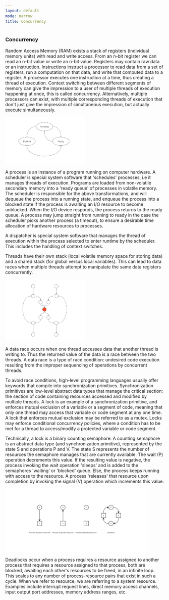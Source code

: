 ```yaml
---
layout: default
mode: narrow
title: Concurrency
---
```

<h3>Concurrency</h3>
<p>Random Access Memory (RAM) exists a stack of registers (individual memory units) with read and write access. From an n-bit register we can read
an n-bit value or write an n-bit value. Registers may contain raw data or an instruction. Instructions instruct a processor to read data from a set of registers, run a computation 
on that data, and write that computed data to a register. A processor executes one instruction at a time, thus creating a thread of execution. Context 
switching between different segments of memory can give the impression to a user of multiple threads of execution happening at once, this is called 
concurrency. Alternatively, multiple processors can exist, with multiple corresponding threads of execution that don't just give the impression of 
simultaneous execution, but actually execute simultaneously.</p>
<p><img src="/Assets/images/thread_DFA.png" width="50%" height="50%"></p>
<p>A process is an instance of a program running on computer hardware. A scheduler is special system software that 'schedules' processes, i.e it 
manages threads of execution. Programs are loaded from non-volatile secondary memory into a 'ready queue' of processes in volatile memory. The scheduler is 
responsible for the above transformations, and will dequeue the process into a running state, and enqueue the process into a blocked state if the process 
is awaiting an I/O resource to become unblocked. When the I/O device responds, the process returns to the ready queue. A process may jump straight from 
running to ready in the case the scheduler picks another process (a timeout), to ensure a desirable time allocation of hardware resources to processes.</p>
<p>A dispatcher is special system software that manages the thread of execution within the process selected to enter runtime by the scheduler. 
    This includes the handling of context switches.</p>
<p>Threads have their own stack (local volatile memory space for storing data) and a shared stack (for global versus local variables). This can lead to 
    data races when multiple threads attempt to manipulate the same data registers concurrently.</p>
<p><img src="/Assets/images/critical_section.png" width="50%" height="50%"></p>
<p>A data race occurs when one thread accesses data that another thread is writing to. Thus the returned value of the data is a race between the two threads.
A data race is a type of race condition: undesired code execution resulting from the improper sequencing of operations by concurrent threads.</p>
<p>To avoid race conditions, high-level programming languages usually offer keywords that compile into synchronization primitives.
Synchronization primitives are low-level abstract data types that manage the critical section: the section of code containing resources accessed and 
modified by multiple threads. A lock is an example of a synchronization primitive, and enforces mutual exclusion of a variable or a segment of code, 
meaning that only one thread may access that variable or code segment at any one time. A lock that enforces mutual exclusion may be referred to as a mutex.
Locks may enforce conditional concurrency policies, where a condition has to be met for a thread to access/modify a protected variable or code segment.</p>
<p>Technically, a lock is a binary counting semaphore. A counting semaphore is an abstract data type (and synchronization primitive), represented by the 
state S and operations P and V. The state S represents the number of resources the semaphore manages that are currently available. The wait (P) operation 
decrements this value. If the resulting value is negative, the process invoking the wait operation 'sleeps' and is added to the semaphores 'waiting' or 
'blocked' queue. Else, the process keeps running with access to the resource. A process 'releases' that resource upon completion by invoking the signal (V)
operation which increments this value.</p>
<p><img src="/Assets/images/deadlock1.png" width="90%" height="90%"></p>
<p>Deadlocks occur when a process requires a resource assigned to another process that requires a resource assigned to that process, both are blocked, 
awaiting each other's resources to be freed, in an infinite loop. This scales to any number of process-resource pairs that exist in such a cycle. When 
we refer to resource, we are referring to a system resource. Examples include interrupt request lines, direct memory access channels, input output port 
addresses, memory address ranges, etc.</p>